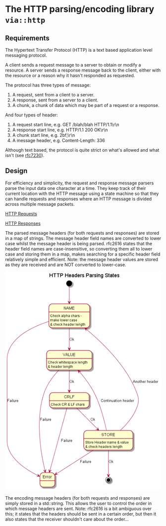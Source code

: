 # The HTTP parsing/encoding library `via::http` #

## Requirements ##

The Hypertext Transfer Protocol (HTTP) is a text based application level
messaging protocol.

A client sends a request message to a server to obtain or modify a resource.
A server sends a response message back to the client, either with the resource
or a reason why it hasn't responded as requested.

The protocol has three types of message:  
1.	A request, sent from a client to a server.  
2.	A response, sent from a server to a client.  
3.	A chunk, a chunk of data which may be part of a request or a response.  

And four types of header:  
1.	A request start line, e.g. GET /blah/blah HTTP/1.1\r\n  
2.	A response start line, e.g. HTTP/1.1 200 OK\r\n  
3.	A chunk start line, e.g. 2bf;\r\n  
4.	A message header, e.g. Content-Length: 336  

Although text based, the protocol is quite strict on what's allowed and what
isn't (see [rfc7230](https://tools.ietf.org/html/rfc7230)).

## Design  ##

For efficiency and simplicity, the request and response message parsers parse
the input data one character at a time. They keep track of their current
location with the HTTP message using a state machine so that they can handle
requests and responses where an HTTP message is divided across multiple
message packets.

[HTTP Requests](Design_HTTP_Request.md)

[HTTP Responses](Design_HTTP_Response.md)

The parsed message headers (for both requests and responses) are stored in a
map of strings. The message header field names are converted to lower case
whilst the message header is being parsed. rfc2616 states that the header
field names are case-insensitive, so converting them all to lower case and
storing them in a map, makes searching for a specific header field relatively
simple and efficient. Note: the message header values are stored as they are
received and are NOT converted to lower-case.

![Header Parsing States](images/http_headers_parsing_state_diagram.png)

The encoding message headers (for both requests and responses) are simply
stored in a std::string. This allows the user to control the order in
which message headers are sent. Note: rfc2616 is a bit ambiguous over this;
it states that the headers should be sent in a certain order, but then it also
states that the receiver shouldn't care about the order...
